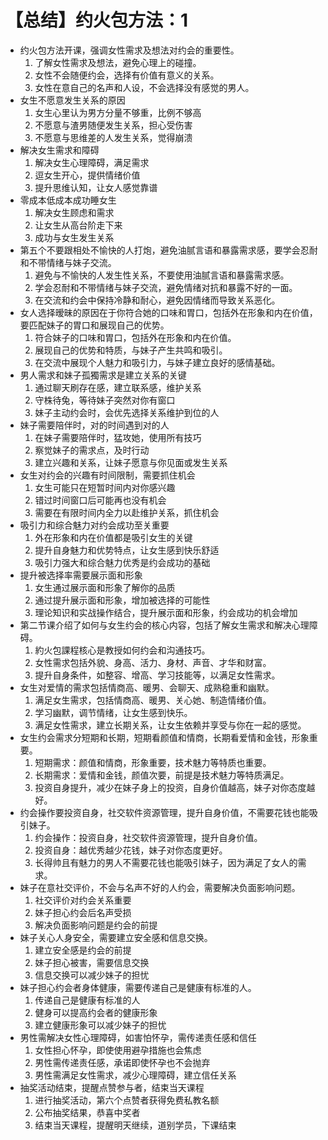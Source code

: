 # 【总结】约火包方法：1

-   约火包方法开课，强调女性需求及想法对约会的重要性。
    1.  了解女性需求及想法，避免心理上的碰撞。
    2.  女性不会随便约会，选择有价值有意义的关系。
    3.  女性在意自己的名声和人设，不会选择没有感觉的男人。
-   女生不愿意发生关系的原因
    1.  女生心里认为男方分量不够重，比例不够高
    2.  不愿意与渣男随便发生关系，担心受伤害
    3.  不愿意与思维差的人发生关系，觉得崩溃
-   解决女生需求和障碍
    1.  解决女生心理障碍，满足需求
    2.  逗女生开心，提供情绪价值
    3.  提升思维认知，让女人感觉靠谱
-   零成本低成本成功睡女生
    1.  解决女生顾虑和需求
    2.  让女生从高台阶走下来
    3.  成功与女生发生关系
-   第五个不要跟相处不愉快的人打炮，避免油腻言语和暴露需求感，要学会忍耐和不带情绪与妹子交流。
    1.  避免与不愉快的人发生性关系，不要使用油腻言语和暴露需求感。
    2.  学会忍耐和不带情绪与妹子交流，避免情绪对抗和暴露不好的一面。
    3.  在交流和约会中保持冷静和耐心，避免因情绪而导致关系恶化。
-   女人选择暧昧的原因在于你符合她的口味和胃口，包括外在形象和内在价值，要匹配妹子的胃口和展现自己的优势。
    1.  符合妹子的口味和胃口，包括外在形象和内在价值。
    2.  展现自己的优势和特质，与妹子产生共鸣和吸引。
    3.  在交流中展现个人魅力和吸引力，与妹子建立良好的感情基础。
-   男人需求和妹子孤獨需求是建立关系的关键
    1.  通过聊天刷存在感，建立联系感，维护关系
    2.  守株待兔，等待妹子突然对你有窗口
    3.  妹子主动约会时，会优先选择关系维护到位的人
-   妹子需要陪伴时，对的时间遇到对的人
    1.  在妹子需要陪伴时，猛攻她，使用所有技巧
    2.  察觉妹子的需求点，及时行动
    3.  建立兴趣和关系，让妹子愿意与你见面或发生关系
-   女生对约会的兴趣有时间限制，需要抓住机会
    1.  女生可能只在短暂时间内对你感兴趣
    2.  错过时间窗口后可能再也没有机会
    3.  需要在有限时间内全力以赴维护关系，抓住机会
-   吸引力和综合魅力对约会成功至关重要
    1.  外在形象和内在价值都是吸引女生的关键
    2.  提升自身魅力和优势特点，让女生感到快乐舒适
    3.  吸引力强大和综合魅力优秀是约会成功的基础
-   提升被选择率需要展示面和形象
    1.  女生通过展示面和形象了解你的品质
    2.  通过提升展示面和形象，增加被选择的可能性
    3.  理论知识和实战操作结合，提升展示面和形象，约会成功的机会增加
-   第二节课介绍了如何与女生约会的核心内容，包括了解女生需求和解决心理障碍。
    1.  約火包課程核心是教授如何约会和沟通技巧。
    2.  女性需求包括外貌、身高、活力、身材、声音、才华和财富。
    3.  提升自身条件，如整容、增高、学习技能等，以满足女性需求。
-   女生对爱情的需求包括情商高、暖男、会聊天、成熟稳重和幽默。
    1.  满足女生需求，包括情商高、暖男、关心她、制造情绪价值。
    2.  学习幽默，调节情绪，让女生感到快乐。
    3.  满足女性需求，建立长期关系，让女生依赖并享受与你在一起的感觉。
-   女生约会需求分短期和长期，短期看颜值和情商，长期看爱情和金钱，形象重要。
    1.  短期需求：颜值和情商，形象重要，技术魅力等特质也重要。
    2.  长期需求：爱情和金钱，颜值次要，前提是技术魅力等特质满足。
    3.  投资自身提升，减少在妹子身上的投资，自身价值越高，妹子对你态度越好。
-   约会操作要投资自身，社交软件资源管理，提升自身价值，不需要花钱也能吸引妹子。
    1.  约会操作：投资自身，社交软件资源管理，提升自身价值。
    2.  投资自身：越优秀越少花钱，妹子对你态度更好。
    3.  长得帅且有魅力的男人不需要花钱也能吸引妹子，因为满足了女人的需求。
-   妹子在意社交评价，不会与名声不好的人约会，需要解决负面影响问题。
    1.  社交评价对约会关系重要
    2.  妹子担心约会后名声受损
    3.  解决负面影响问题是约会的前提
-   妹子关心人身安全，需要建立安全感和信息交换。
    1.  建立安全感是约会的前提
    2.  妹子担心被害，需要信息交换
    3.  信息交换可以减少妹子的担忧
-   妹子担心约会者身体健康，需要传递自己是健康有标准的人。
    1.  传递自己是健康有标准的人
    2.  健身可以提高约会者的健康形象
    3.  建立健康形象可以减少妹子的担忧
-   男性需解决女性心理障碍，如害怕怀孕，需传递责任感和信任
    1.  女性担心怀孕，即使使用避孕措施也会焦虑
    2.  男性需传递责任感，承诺即使怀孕也不会抛弃
    3.  男性需满足女性需求，减少心理障碍，建立信任关系
-   抽奖活动结束，提醒点赞参与者，结束当天课程
    1.  进行抽奖活动，第六个点赞者获得免费私教名额
    2.  公布抽奖结果，恭喜中奖者
    3.  结束当天课程，提醒明天继续，道别学员，下课结束